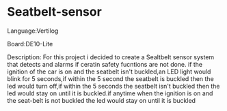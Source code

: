# Seatbelt-sensor

Language:Vertilog 

Board:DE10-Lite

Description: For this project i decided to create a Sealtbelt sensor system that detects and alarms if ceratin safety fucntions are not done.
if the ignition of the car is on and the seatbelt isn't buckled,an LED light would blink for 5 seconds,if within the 5 second the seatbelt is buckled then the led would turn off,if within the 5 seconds the seatbelt isn't buckled then the led would stay on until it is buckled.if anytime when the ignition is on and the seat-belt is not buckled the led would stay on until it is buckled
